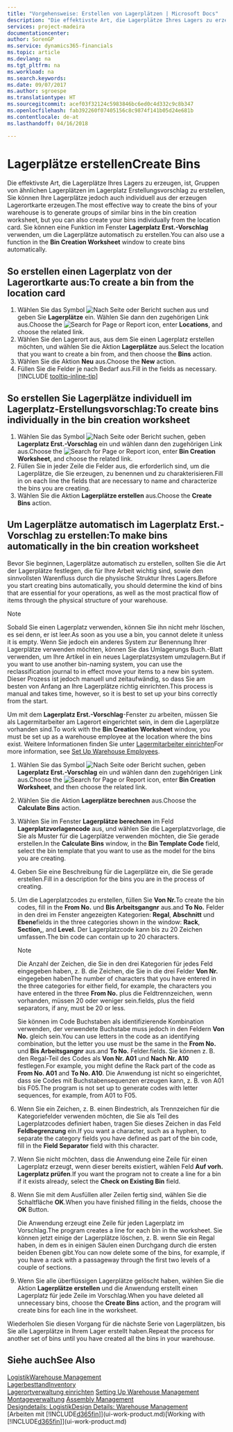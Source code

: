 ```yaml
---
title: "Vorgehensweise: Erstellen von Lagerplätzen | Microsoft Docs"
description: "Die effektivste Art, die Lagerplätze Ihres Lagers zu erzeugen, ist, Gruppen von ähnlichen Lagerplätzen im Lagerplatz Erstellungsvorschlag zu erstellen, Sie können Ihre Lagerplätze jedoch auch individuell erzeugen."
services: project-madeira
documentationcenter: 
author: SorenGP
ms.service: dynamics365-financials
ms.topic: article
ms.devlang: na
ms.tgt_pltfrm: na
ms.workload: na
ms.search.keywords: 
ms.date: 09/07/2017
ms.author: sgroespe
ms.translationtype: HT
ms.sourcegitcommit: acef03f32124c5983846bc6ed0c4d332c9c8b347
ms.openlocfilehash: fab392260f07405156c8c9874f141b05d24e681b
ms.contentlocale: de-at
ms.lasthandoff: 04/16/2018

---
```

# <a name="create-bins"></a><span data-ttu-id="f6b40-103">Lagerplätze erstellen</span><span class="sxs-lookup"><span data-stu-id="f6b40-103">Create Bins</span></span>
<span data-ttu-id="f6b40-104">Die effektivste Art, die Lagerplätze Ihres Lagers zu erzeugen, ist, Gruppen von ähnlichen Lagerplätzen im Lagerplatz Erstellungsvorschlag zu erstellen, Sie können Ihre Lagerplätze jedoch auch individuell aus der erzeugen Lagerortkarte erzeugen.</span><span class="sxs-lookup"><span data-stu-id="f6b40-104">The most effective way to create the bins of your warehouse is to generate groups of similar bins in the bin creation worksheet, but you can also create your bins individually from the location card.</span></span> <span data-ttu-id="f6b40-105">Sie können eine Funktion im Fenster **Lagerplatz Erst.-Vorschlag** verwenden, um die Lagerplätze automatisch zu erstellen.</span><span class="sxs-lookup"><span data-stu-id="f6b40-105">You can also use a function in the **Bin Creation Worksheet** window to create bins automatically.</span></span>  

## <a name="to-create-a-bin-from-the-location-card"></a><span data-ttu-id="f6b40-106">So erstellen einen Lagerplatz von der Lagerortkarte aus:</span><span class="sxs-lookup"><span data-stu-id="f6b40-106">To create a bin from the location card</span></span>  
1. <span data-ttu-id="f6b40-107">Wählen Sie das Symbol ![Nach Seite oder Bericht suchen](media/ui-search/search_small.png "Nach Seite oder Bericht suchen") aus und geben Sie **Lagerplätze** ein. Wählen Sie dann den zugehörigen Link aus.</span><span class="sxs-lookup"><span data-stu-id="f6b40-107">Choose the ![Search for Page or Report](media/ui-search/search_small.png "Search for Page or Report icon") icon, enter **Locations**, and choose the related link.</span></span>  
2. <span data-ttu-id="f6b40-108">Wählen Sie den Lagerort aus, aus dem Sie einen Lagerplatz erstellen möchten, und wählen Sie die Aktion **Lagerplätze** aus.</span><span class="sxs-lookup"><span data-stu-id="f6b40-108">Select the location that you want to create a bin from, and then choose the **Bins** action.</span></span>  
3. <span data-ttu-id="f6b40-109">Wählen Sie die Aktion **Neu** aus.</span><span class="sxs-lookup"><span data-stu-id="f6b40-109">Choose the **New** action.</span></span>
4. <span data-ttu-id="f6b40-110">Füllen Sie die Felder je nach Bedarf aus.</span><span class="sxs-lookup"><span data-stu-id="f6b40-110">Fill in the fields as necessary.</span></span> [!INCLUDE [tooltip-inline-tip](includes/tooltip-inline-tip_md.md)]  

## <a name="to-create-bins-individually-in-the-bin-creation-worksheet"></a><span data-ttu-id="f6b40-111">So erstellen Sie Lagerplätze individuell im Lagerplatz-Erstellungsvorschlag:</span><span class="sxs-lookup"><span data-stu-id="f6b40-111">To create bins individually in the bin creation worksheet</span></span>  
1.  <span data-ttu-id="f6b40-112">Wählen Sie das Symbol ![Nach Seite oder Bericht suchen](media/ui-search/search_small.png "Nach Seite oder Bericht suchen"), geben **Lagerplatz Erst.-Vorschlag** ein und wählen dann den zugehörigen Link aus.</span><span class="sxs-lookup"><span data-stu-id="f6b40-112">Choose the ![Search for Page or Report](media/ui-search/search_small.png "Search for Page or Report icon") icon, enter **Bin Creation Worksheet**, and choose the related link.</span></span>  
2.  <span data-ttu-id="f6b40-113">Füllen Sie in jeder Zeile die Felder aus, die erforderlich sind, um die Lagerplätze, die Sie erzeugen, zu benennen und zu charakterisieren.</span><span class="sxs-lookup"><span data-stu-id="f6b40-113">Fill in on each line the fields that are necessary to name and characterize the bins you are creating.</span></span>  
3.  <span data-ttu-id="f6b40-114">Wählen Sie die Aktion **Lagerplätze erstellen** aus.</span><span class="sxs-lookup"><span data-stu-id="f6b40-114">Choose the **Create Bins** action.</span></span>  

## <a name="to-make-bins-automatically-in-the-bin-creation-worksheet"></a><span data-ttu-id="f6b40-115">Um Lagerplätze automatisch im Lagerplatz Erst.-Vorschlag zu erstellen:</span><span class="sxs-lookup"><span data-stu-id="f6b40-115">To make bins automatically in the bin creation worksheet</span></span>  
<span data-ttu-id="f6b40-116">Bevor Sie beginnen, Lagerplätze automatisch zu erstellen, sollten Sie die Art der Lagerplätze festlegen, die für Ihre Arbeit wichtig sind, sowie den sinnvollsten Warenfluss durch die physische Struktur Ihres Lagers.</span><span class="sxs-lookup"><span data-stu-id="f6b40-116">Before you start creating bins automatically, you should determine the kind of bins that are essential for your operations, as well as the most practical flow of items through the physical structure of your warehouse.</span></span>  

> [!NOTE]  
>  <span data-ttu-id="f6b40-117">Sobald Sie einen Lagerplatz verwenden, können Sie ihn nicht mehr löschen, es sei denn, er ist leer.</span><span class="sxs-lookup"><span data-stu-id="f6b40-117">As soon as you use a bin, you cannot delete it unless it is empty.</span></span> <span data-ttu-id="f6b40-118">Wenn Sie jedoch ein anderes System zur Benennung Ihrer Lagerplätze verwenden möchten, können Sie das Umlagerungs Buch.-Blatt verwenden, um Ihre Artikel in ein neues Lagerplatzsystem umzulagern.</span><span class="sxs-lookup"><span data-stu-id="f6b40-118">But if you want to use another bin-naming system, you can use the reclassification journal to in effect move your items to a new bin system.</span></span> <span data-ttu-id="f6b40-119">Dieser Prozess ist jedoch manuell und zeitaufwändig, so dass Sie am besten von Anfang an Ihre Lagerplätze richtig einrichten.</span><span class="sxs-lookup"><span data-stu-id="f6b40-119">This process is manual and takes time, however, so it is best to set up your bins correctly from the start.</span></span>  

<span data-ttu-id="f6b40-120">Um mit dem **Lagerplatz Erst.-Vorschlag**-Fenster zu arbeiten, müssen Sie als Lagermitarbeiter am Lagerort eingerichtet sein, in dem die Lagerplätze vorhanden sind.</span><span class="sxs-lookup"><span data-stu-id="f6b40-120">To work with the **Bin Creation Worksheet** window, you must be set up as a warehouse employee at the location where the bins exist.</span></span> <span data-ttu-id="f6b40-121">Weitere Informationen finden Sie unter [Lagermitarbeiter einrichten](warehouse-how-to-set-up-warehouse-employees.md)</span><span class="sxs-lookup"><span data-stu-id="f6b40-121">For more information, see [Set Up Warehouse Employees](warehouse-how-to-set-up-warehouse-employees.md).</span></span>    

1.  <span data-ttu-id="f6b40-122">Wählen Sie das Symbol ![Nach Seite oder Bericht suchen](media/ui-search/search_small.png "Nach Seite oder Bericht suchen"), geben **Lagerplatz Erst.-Vorschlag** ein und wählen dann den zugehörigen Link aus.</span><span class="sxs-lookup"><span data-stu-id="f6b40-122">Choose the ![Search for Page or Report](media/ui-search/search_small.png "Search for Page or Report icon") icon, enter **Bin Creation Worksheet**, and then choose the related link.</span></span>  
2.  <span data-ttu-id="f6b40-123">Wählen Sie die Aktion **Lagerplätze berechnen** aus.</span><span class="sxs-lookup"><span data-stu-id="f6b40-123">Choose the **Calculate Bins** action.</span></span>
3. <span data-ttu-id="f6b40-124">Wählen Sie im Fenster **Lagerplätze berechnen** im Feld **Lagerplatzvorlagencode** aus, und wählen Sie die Lagerplatzvorlage, die Sie als Muster für die Lagerplätze verwenden möchten, die Sie gerade erstellen.</span><span class="sxs-lookup"><span data-stu-id="f6b40-124">In the **Calculate Bins** window, in the **Bin Template Code** field, select the bin template that you want to use as the model for the bins you are creating.</span></span>
4.  <span data-ttu-id="f6b40-125">Geben Sie eine Beschreibung für die Lagerplätze ein, die Sie gerade erstellen.</span><span class="sxs-lookup"><span data-stu-id="f6b40-125">Fill in a description for the bins you are in the process of creating.</span></span>  
5.  <span data-ttu-id="f6b40-126">Um die Lagerplatzcodes zu erstellen, füllen Sie **Von Nr.**</span><span class="sxs-lookup"><span data-stu-id="f6b40-126">To create the bin codes, fill in the **From No.**</span></span> <span data-ttu-id="f6b40-127">und **Bis Arbeitsgangnr** aus.</span><span class="sxs-lookup"><span data-stu-id="f6b40-127">and **To No.**</span></span> <span data-ttu-id="f6b40-128">Felder in den drei im Fenster angezeigten Kategorien: **Regal**, **Abschnitt** und **Ebene**</span><span class="sxs-lookup"><span data-stu-id="f6b40-128">fields in the three categories shown in the window: **Rack**, **Section,**, and **Level.**</span></span> <span data-ttu-id="f6b40-129">Der Lagerplatzcode kann bis zu 20 Zeichen umfassen.</span><span class="sxs-lookup"><span data-stu-id="f6b40-129">The bin code can contain up to 20 characters.</span></span>  

    > [!NOTE]  
    >  <span data-ttu-id="f6b40-130">Die Anzahl der Zeichen, die Sie in den drei Kategorien für jedes Feld eingegeben haben, z. B. die Zeichen, die Sie in die drei Felder **Von Nr.** eingegeben haben</span><span class="sxs-lookup"><span data-stu-id="f6b40-130">The number of characters that you have entered in the three categories for either field, for example, the characters you have entered in the three **From No.**</span></span> <span data-ttu-id="f6b40-131">plus die Feldtrennzeichen, wenn vorhanden, müssen 20 oder weniger sein.</span><span class="sxs-lookup"><span data-stu-id="f6b40-131">fields, plus the field separators, if any, must be 20 or less.</span></span>  

     <span data-ttu-id="f6b40-132">Sie können im Code Buchstaben als identifizierende Kombination verwenden, der verwendete Buchstabe muss jedoch in den Feldern **Von No.** gleich sein.</span><span class="sxs-lookup"><span data-stu-id="f6b40-132">You can use letters in the code as an identifying combination, but the letter you use must be the same in the **From No.**</span></span> <span data-ttu-id="f6b40-133">und **Bis Arbeitsgangnr** aus.</span><span class="sxs-lookup"><span data-stu-id="f6b40-133">and **To No.**</span></span> <span data-ttu-id="f6b40-134">Felder.</span><span class="sxs-lookup"><span data-stu-id="f6b40-134">fields.</span></span> <span data-ttu-id="f6b40-135">Sie können z. B. den Regal-Teil des Codes als **Von Nr. A01** und **Nach Nr. A10** festlegen.</span><span class="sxs-lookup"><span data-stu-id="f6b40-135">For example, you might define the Rack part of the code as **From No. A01** and **To No. A10**.</span></span> <span data-ttu-id="f6b40-136">Die Anwendung ist nicht so eingerichtet, dass sie Codes mit Buchstabensequenzen erzeugen kann, z. B. von A01 bis F05.</span><span class="sxs-lookup"><span data-stu-id="f6b40-136">The program is not set up to generate codes with letter sequences, for example, from A01 to F05.</span></span>  

6.  <span data-ttu-id="f6b40-137">Wenn Sie ein Zeichen, z. B. einen Bindestrich, als Trennzeichen für die Kategoriefelder verwenden möchten, die Sie als Teil des Lagerplatzcodes definiert haben, tragen Sie dieses Zeichen in das Feld **Feldbegrenzung** ein.</span><span class="sxs-lookup"><span data-stu-id="f6b40-137">If you want a character, such as a hyphen, to separate the category fields you have defined as part of the bin code, fill in the **Field Separator** field with this character.</span></span>  
7.  <span data-ttu-id="f6b40-138">Wenn Sie nicht möchten, dass die Anwendung eine Zeile für einen Lagerplatz erzeugt, wenn dieser bereits existiert, wählen Feld **Auf vorh. Lagerplatz prüfen**.</span><span class="sxs-lookup"><span data-stu-id="f6b40-138">If you want the program not to create a line for a bin if it exists already, select the **Check on Existing Bin** field.</span></span>  
8. <span data-ttu-id="f6b40-139">Wenn Sie mit dem Ausfüllen aller Zeilen fertig sind, wählen Sie die Schaltfläche **OK**.</span><span class="sxs-lookup"><span data-stu-id="f6b40-139">When you have finished filling in the fields, choose the **OK** Button.</span></span>

    <span data-ttu-id="f6b40-140">Die Anwendung erzeugt eine Zeile für jeden Lagerplatz im Vorschlag.</span><span class="sxs-lookup"><span data-stu-id="f6b40-140">The program creates a line for each bin in the worksheet.</span></span> <span data-ttu-id="f6b40-141">Sie können jetzt einige der Lagerplätze löschen, z. B. wenn Sie ein Regal haben, in dem es in einigen Säulen einen Durchgang durch die ersten beiden Ebenen gibt.</span><span class="sxs-lookup"><span data-stu-id="f6b40-141">You can now delete some of the bins, for example, if you have a rack with a passageway through the first two levels of a couple of sections.</span></span>  

9. <span data-ttu-id="f6b40-142">Wenn Sie alle überflüssigen Lagerplätze gelöscht haben, wählen Sie die Aktion **Lagerplätze erstellen** und die Anwendung erstellt einen Lagerplatz für jede Zeile im Vorschlag.</span><span class="sxs-lookup"><span data-stu-id="f6b40-142">When you have deleted all unnecessary bins, choose the **Create Bins** action, and the program will create bins for each line in the worksheet.</span></span>  

<span data-ttu-id="f6b40-143">Wiederholen Sie diesen Vorgang für die nächste Serie von Lagerplätzen, bis Sie alle Lagerplätze in Ihrem Lager erstellt haben.</span><span class="sxs-lookup"><span data-stu-id="f6b40-143">Repeat the process for another set of bins until you have created all the bins in your warehouse.</span></span>  

## <a name="see-also"></a><span data-ttu-id="f6b40-144">Siehe auch</span><span class="sxs-lookup"><span data-stu-id="f6b40-144">See Also</span></span>  
[<span data-ttu-id="f6b40-145">Logistik</span><span class="sxs-lookup"><span data-stu-id="f6b40-145">Warehouse Management</span></span>](warehouse-manage-warehouse.md)  
[<span data-ttu-id="f6b40-146">Lagerbesttand</span><span class="sxs-lookup"><span data-stu-id="f6b40-146">Inventory</span></span>](inventory-manage-inventory.md)  
<span data-ttu-id="f6b40-147">[Lagerortverwaltung einrichten](warehouse-setup-warehouse.md)   </span><span class="sxs-lookup"><span data-stu-id="f6b40-147">[Setting Up Warehouse Management](warehouse-setup-warehouse.md)   </span></span>  
<span data-ttu-id="f6b40-148">[Montageverwaltung](assembly-assemble-items.md)  </span><span class="sxs-lookup"><span data-stu-id="f6b40-148">[Assembly Management](assembly-assemble-items.md)  </span></span>  
[<span data-ttu-id="f6b40-149">Designdetails: Logistik</span><span class="sxs-lookup"><span data-stu-id="f6b40-149">Design Details: Warehouse Management</span></span>](design-details-warehouse-management.md)  
<span data-ttu-id="f6b40-150">[Arbeiten mit [!INCLUDE[d365fin](includes/d365fin_md.md)]](ui-work-product.md)</span><span class="sxs-lookup"><span data-stu-id="f6b40-150">[Working with [!INCLUDE[d365fin](includes/d365fin_md.md)]](ui-work-product.md)</span></span>


